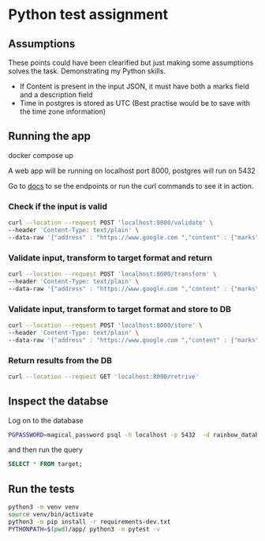 # Python test assignment

## Assumptions

These points could have been clearified but just making some assumptions solves the task. Demonstrating my Python skills.

- If Content is present in the input JSON, it must have both a marks field and a description field
- Time in postgres is stored as UTC (Best practise would be to save with the time zone information)

## Running the app

docker compose up

A web app will be running on localhost port 8000, postgres will run on 5432

Go to [docs](http://127.0.0.1:8000/docs) to se the endpoints or run the curl commands to see it in action.

### Check if the input is valid

```bash
curl --location --request POST 'localhost:8000/validate' \
--header 'Content-Type: text/plain' \
--data-raw '{"address" : "https://www.google.com ","content" : {"marks" : [{"text": "marks"},{"text": "season"},{"text": "foo"},{"text": "bar"}],"description" : "Some description"},"updated" : "2021-02-26T08:21:20+00:00","author" : {"username" : "Bob","id" : "68712648721648271"},"id" : "543435435","created" : "2021-02-25T16:25:21+00:00","counters" : {"score" : 3,"mistakes" : 0},"type" : "main"}'
```

### Validate input, transform to target format and return

```bash
curl --location --request POST 'localhost:8000/transform' \
--header 'Content-Type: text/plain' \
--data-raw '{"address" : "https://www.google.com ","content" : {"marks" : [{"text": "marks"},{"text": "season"},{"text": "foo"},{"text": "bar"}],"description" : "Some description"},"updated" : "2021-02-26T08:21:20+00:00","author" : {"username" : "Bob","id" : "68712648721648271"},"id" : "543435435","created" : "2021-02-25T16:25:21+00:00","counters" : {"score" : 3,"mistakes" : 0},"type" : "main"
```

### Validate input, transform to target format and store to DB

```bash
curl --location --request POST 'localhost:8000/store' \
--header 'Content-Type: text/plain' \
--data-raw '{"address" : "https://www.google.com ","content" : {"marks" : [{"text": "marks"},{"text": "season"},{"text": "foo"},{"text": "bar"}],"description" : "Some description"},"updated" : "2021-02-26T08:21:20+00:00","author" : {"username" : "Bob","id" : "68712648721648271"},"id" : "543435435","created" : "2021-02-25T16:25:21+00:00","counters" : {"score" : 3,"mistakes" : 0},"type" : "main"}'
```

### Return results from the DB

```bash
curl --location --request GET 'localhost:8000/retrive'
```

## Inspect the databse

Log on to the database

```bash
PGPASSWORD=magical_password psql -h localhost -p 5432  -d rainbow_database -U unicorn_user
```

and then run the query

```SQL
SELECT * FROM target;
```

## Run the tests

```bash
python3 -m venv venv
source venv/bin/activate
python3 -m pip install -r requirements-dev.txt
PYTHONPATH=$(pwd)/app/ python3 -m pytest -v
```
